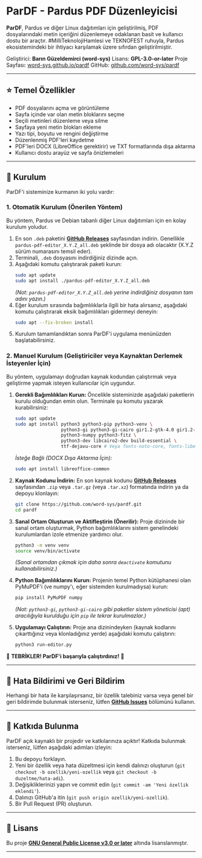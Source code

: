 # ParDF - Pardus PDF Düzenleyicisi

**ParDF**, Pardus ve diğer Linux dağıtımları için geliştirilmiş, PDF dosyalarındaki metin içeriğini düzenlemeye odaklanan basit ve kullanıcı dostu bir araçtır. #MilliTeknolojiHamlesi ve TEKNOFEST ruhuyla, Pardus ekosistemindeki bir ihtiyacı karşılamak üzere sıfırdan geliştirilmiştir.

Geliştirici: **Barın Güzeldemirci (word-sys)**
Lisans: **GPL-3.0-or-later**
Proje Sayfası: [word-sys.github.io/pardf](https://word-sys.github.io/pardf) <!-- Web sitenizin linki -->
GitHub: [github.com/word-sys/pardf](https://github.com/word-sys/pardf)

---

## ⭐ Temel Özellikler

*   PDF dosyalarını açma ve görüntüleme
*   Sayfa içinde var olan metin bloklarını seçme
*   Seçili metinleri düzenleme veya silme
*   Sayfaya yeni metin blokları ekleme
*   Yazı tipi, boyutu ve rengini değiştirme
*   Düzenlenmiş PDF'leri kaydetme
*   PDF'leri DOCX (LibreOffice gerektirir) ve TXT formatlarında dışa aktarma
*   Kullanıcı dostu arayüz ve sayfa önizlemeleri

---

## 🚀 Kurulum

ParDF'i sisteminize kurmanın iki yolu vardır:

### 1. Otomatik Kurulum (Önerilen Yöntem)

Bu yöntem, Pardus ve Debian tabanlı diğer Linux dağıtımları için en kolay kurulum yoludur.

1.  En son `.deb` paketini [**GitHub Releases**](https://github.com/word-sys/pardf/releases) sayfasından indirin. Genellikle `pardus-pdf-editor_X.Y.Z_all.deb` şeklinde bir dosya adı olacaktır (X.Y.Z sürüm numarasını temsil eder).
2.  Terminali, `.deb` dosyasını indirdiğiniz dizinde açın.
3.  Aşağıdaki komutu çalıştırarak paketi kurun:
    ```bash
    sudo apt update
    sudo apt install ./pardus-pdf-editor_X.Y.Z_all.deb
    ```
    *(Not: `pardus-pdf-editor_X.Y.Z_all.deb` yerine indirdiğiniz dosyanın tam adını yazın.)*
4.  Eğer kurulum sırasında bağımlılıklarla ilgili bir hata alırsanız, aşağıdaki komutu çalıştırarak eksik bağımlılıkları gidermeyi deneyin:
    ```bash
    sudo apt --fix-broken install
    ```
5.  Kurulum tamamlandıktan sonra ParDF'i uygulama menünüzden başlatabilirsiniz.

### 2. Manuel Kurulum (Geliştiriciler veya Kaynaktan Derlemek İsteyenler İçin)

Bu yöntem, uygulamayı doğrudan kaynak kodundan çalıştırmak veya geliştirme yapmak isteyen kullanıcılar için uygundur.

1.  **Gerekli Bağımlılıkları Kurun:**
    Öncelikle sisteminizde aşağıdaki paketlerin kurulu olduğundan emin olun. Terminale şu komutu yazarak kurabilirsiniz:
    ```bash
    sudo apt update
    sudo apt install python3 python3-pip python3-venv \
                     python3-gi python3-gi-cairo gir1.2-gtk-4.0 gir1.2-adw-1 \
                     python3-numpy python3-fitz \
                     python3-dev libcairo2-dev build-essential \
                     ttf-dejavu-core # Veya fonts-noto-core, fonts-liberation2
    ```
    *İsteğe Bağlı (DOCX Dışa Aktarma İçin):*
    ```bash
    sudo apt install libreoffice-common
    ```

2.  **Kaynak Kodunu İndirin:**
    En son kaynak kodunu [**GitHub Releases**](https://github.com/word-sys/pardf/releases) sayfasından `.zip` veya `.tar.gz` (veya `.tar.xz`) formatında indirin ya da depoyu klonlayın:
    ```bash
    git clone https://github.com/word-sys/pardf.git
    cd pardf
    ```

3.  **Sanal Ortam Oluşturun ve Aktifleştirin (Önerilir):**
    Proje dizininde bir sanal ortam oluşturmak, Python bağımlılıklarını sistem genelindeki kurulumlardan izole etmenize yardımcı olur.
    ```bash
    python3 -m venv venv
    source venv/bin/activate
    ```
    *(Sanal ortamdan çıkmak için daha sonra `deactivate` komutunu kullanabilirsiniz.)*

4.  **Python Bağımlılıklarını Kurun:**
    Projenin temel Python kütüphanesi olan PyMuPDF'i (ve numpy'ı, eğer sistemden kurulmadıysa) kurun:
    ```bash
    pip install PyMuPDF numpy
    ```
    *(Not: `python3-gi`, `python3-gi-cairo` gibi paketler sistem yöneticisi (apt) aracılığıyla kurulduğu için `pip` ile tekrar kurulmazlar.)*

5.  **Uygulamayı Çalıştırın:**
    Proje ana dizinindeyken (kaynak kodlarını çıkarttığınız veya klonladığınız yerde) aşağıdaki komutu çalıştırın:
    ```bash
    python3 run-editor.py
    ```

🎉 **TEBRİKLER! ParDF'i başarıyla çalıştırdınız!** 🎉

---

## 🐛 Hata Bildirimi ve Geri Bildirim

Herhangi bir hata ile karşılaşırsanız, bir özellik talebiniz varsa veya genel bir geri bildirimde bulunmak isterseniz, lütfen [**GitHub Issues**](https://github.com/word-sys/pardf/issues) bölümünü kullanın.

---

## 🤝 Katkıda Bulunma

ParDF açık kaynaklı bir projedir ve katkılarınıza açıktır! Katkıda bulunmak isterseniz, lütfen aşağıdaki adımları izleyin:

1.  Bu depoyu forklayın.
2.  Yeni bir özellik veya hata düzeltmesi için kendi dalınızı oluşturun (`git checkout -b ozellik/yeni-ozellik` veya `git checkout -b duzeltme/hata-adi`).
3.  Değişikliklerinizi yapın ve commit edin (`git commit -am 'Yeni özellik eklendi'`).
4.  Dalınızı GitHub'a itin (`git push origin ozellik/yeni-ozellik`).
5.  Bir Pull Request (PR) oluşturun.

---

## 📜 Lisans

Bu proje [**GNU General Public License v3.0 or later**](LICENSE) altında lisanslanmıştır.

---
